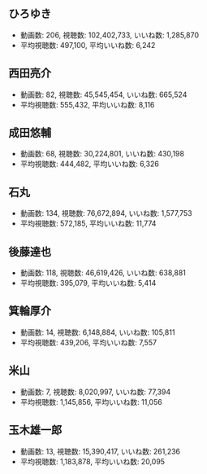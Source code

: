 ## ひろゆき

-   動画数: 206, 視聴数: 102,402,733, いいね数: 1,285,870
-   平均視聴数: 497,100, 平均いいね数: 6,242

## 西田亮介

-   動画数: 82, 視聴数: 45,545,454, いいね数: 665,524
-   平均視聴数: 555,432, 平均いいね数: 8,116

## 成田悠輔

-   動画数: 68, 視聴数: 30,224,801, いいね数: 430,198
-   平均視聴数: 444,482, 平均いいね数: 6,326

## 石丸

-   動画数: 134, 視聴数: 76,672,894, いいね数: 1,577,753
-   平均視聴数: 572,185, 平均いいね数: 11,774

## 後藤達也

-   動画数: 118, 視聴数: 46,619,426, いいね数: 638,881
-   平均視聴数: 395,079, 平均いいね数: 5,414

## 箕輪厚介

-   動画数: 14, 視聴数: 6,148,884, いいね数: 105,811
-   平均視聴数: 439,206, 平均いいね数: 7,557

## 米山

-   動画数: 7, 視聴数: 8,020,997, いいね数: 77,394
-   平均視聴数: 1,145,856, 平均いいね数: 11,056

## 玉木雄一郎

-   動画数: 13, 視聴数: 15,390,417, いいね数: 261,236
-   平均視聴数: 1,183,878, 平均いいね数: 20,095
